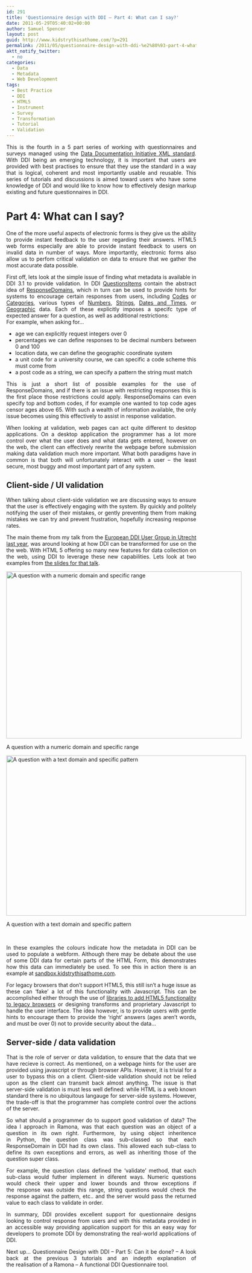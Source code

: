 ```yaml
---
id: 291
title: 'Questionnaire design with DDI – Part 4: What can I say?'
date: 2011-05-29T05:40:02+00:00
author: Samuel Spencer
layout: post
guid: http://www.kidstrythisathome.com/?p=291
permalink: /2011/05/questionnaire-design-with-ddi-%e2%80%93-part-4-what-can-i-say/
aktt_notify_twitter:
  - no
categories:
  - Data
  - Metadata
  - Web Development
tags:
  - Best Practice
  - DDI
  - HTML5
  - Instrument
  - Survey
  - Transformation
  - Tutorial
  - Validation
---
```

<p style="text-align: justify;">
  This is the fourth in a 5 part series of working with questionnaires and surveys managed using the <a title="DDI Alliance Website" href="http://www.ddialliance.org">Data Documentation Initiative XML standard</a>. With DDI being an emerging technology, it is important that users are provided with best practises to ensure that they use the standard in a way that is logical, coherent and most importantly usable and reusable. This series of tutorials and discussions is aimed toward users who have some knowledge of DDI and would like to know how to effectively design markup existing and future questionnaires in DDI.
</p>

<h1 style="text-align: justify;">
  Part 4: What can I say?
</h1>

<p style="text-align: justify;">
  One of the more useful aspects of electronic forms is they give us the ability to provide instant feedback to the user regarding their answers. HTML5 web forms especially are able to provide instant feedback to users on invalid data in number of ways. More importantly, electronic forms also allow us to perfom critical validation on data to ensure that we gather the most accurate data possible.
</p>

<p style="text-align: justify;">
  First off, lets look at the simple issue of finding what metadata is available in DDI 3.1 to provide validation. In DDI <a title="DDI QuestionItem - Field Level Documentation" href="http://www.ddialliance.org/Specification/DDI-Lifecycle/3.1/XMLSchema/FieldLevelDocumentation/datacollection_xsd/elements/QuestionItem.html">QuestionsItems</a> contain the abstract idea of <a title="DDI ResponseDomain - Field Level Documentation " href="http://www.ddialliance.org/Specification/DDI-Lifecycle/3.1/XMLSchema/FieldLevelDocumentation/datacollection_xsd/complexTypes/QuestionItemType.html#r8">ResponseDomains</a>, which in turn can be used to provide hints for systems to encourage certain responses from users, including <a title="DDI CodeDomain - Field Level Documentation " href="http://www.ddialliance.org/Specification/DDI-Lifecycle/3.1/XMLSchema/FieldLevelDocumentation/datacollection_xsd/elements/CodeDomain.html">Codes</a> or <a title="DDI CategoryDomain - Field Level Documentation " href="http://www.ddialliance.org/Specification/DDI-Lifecycle/3.1/XMLSchema/FieldLevelDocumentation/datacollection_xsd/elements/CategoryDomain.html">Categories</a>, various types of <a title="DDI NumericDomain - Field Level Documentation " href="http://www.ddialliance.org/Specification/DDI-Lifecycle/3.1/XMLSchema/FieldLevelDocumentation/datacollection_xsd/elements/NumericDomain.html">Numbers</a>, <a title="DDI TextDomain - Field Level Documentation " href="http://www.ddialliance.org/Specification/DDI-Lifecycle/3.1/XMLSchema/FieldLevelDocumentation/datacollection_xsd/elements/TextDomain.html">Strings</a>, <a title="DDI DateTimeDomain - Field Level Documentation " href="http://www.ddialliance.org/Specification/DDI-Lifecycle/3.1/XMLSchema/FieldLevelDocumentation/datacollection_xsd/elements/DateTimeDomain.html">Dates and Times</a>, or <a title="DDI GeographicDomain - Field Level Documentation " href="http://www.ddialliance.org/Specification/DDI-Lifecycle/3.1/XMLSchema/FieldLevelDocumentation/datacollection_xsd/elements/GeographicDomain.html">Geographic</a> data. Each of these explicitly imposes a specifc type of expected answer for a question, as well as additional restrictions:<br /> For example, when asking for&#8230;
</p>

<ul style="text-align: justify;">
  <li>
    age we can explicitly request integers over 0
  </li>
  <li>
    percentages we can define responses to be decimal numbers between 0 and 100
  </li>
  <li>
    location data, we can define the geographic coordinate system
  </li>
  <li>
    a unit code for a university course, we can specific a code scheme this must come from
  </li>
  <li>
    a post code as a string, we can specify a pattern the string must match
  </li>
</ul>

<p style="text-align: justify;">
  This is just a short list of possible examples for the use of ResponseDomains, and if there is an issue with restricting responses this is the first place those restrictions could apply. ResponseDomains can even specify top and bottom codes, if for example one wanted to top code ages censor ages above 65. With such a wealth of information available, the only issue becomes using this effectively to assist in response validation.
</p>

<p style="text-align: justify;">
  When looking at validation, web pages can act quite different to desktop applications. On a desktop application the programmer has a lot more control over what the user does and what data gets entered, however on the web, the client can effectively rewrite the webpage before submission making data validation much more important. What both paradigms have in common is that both will unfortunately interact with a user &#8211; the least secure, most buggy and most important part of any system.
</p>

<h2 style="text-align: justify;">
  Client-side / UI validation
</h2>

<p style="text-align: justify;">
  When talking about client-side validation we are discussing ways to ensure that the user is effectively engaging with the system. By quickly and politely notifying the user of their mistakes, or gently preventing them from making mistakes we can try and prevent frustration, hopefully increasing response rates.
</p>

<p style="text-align: justify;">
  The main theme from my talk from the <a title="2nd Annual European DDI Users Group Meeting" href="www.iza.org/eddi10">European DDI User Group in Utrecht last year</a>, was around looking at how DDI can be transformed for use on the the web. With HTML 5 offering so many new features for data collection on the web, using DDI to leverage these new capabilities. Lets look at two examples from <a title="Google Docs - Putting DDI in the driver’s seat EDDI December 2010" href="https://docs.google.com/present/edit?id=0AcB3UT7DvOCOZGhiZ3A3Zm5fMjk1Zjh2cWJkY3Y&hl=en_GB&authkey=CLarqeoL">the slides for that talk</a>.
</p>

<div style="width: 634px" class="wp-caption aligncenter">
  <a href="http://imgur.com/nHQx7"><img class=" " title="Hosted by imgur.com" src="http://i.imgur.com/nHQx7.png" alt="A question with a numeric domain and specific range" width="624" height="442" /></a>
  
  <p class="wp-caption-text">
    A question with a numeric domain and specific range
  </p>
</div>

<div style="width: 646px" class="wp-caption aligncenter">
  <a href="http://imgur.com/P40c1"><img class=" " title="Hosted by imgur.com" src="http://i.imgur.com/P40c1.png" alt="A question with a text domain and specific pattern" width="636" height="424" /></a>
  
  <p class="wp-caption-text">
    A question with a text domain and specific pattern
  </p>
</div>

<p style="text-align: justify;">
   
</p>

<p style="text-align: justify;">
  In these examples the colours indicate how the metadata in DDI can be used to populate a webform. Although there may be debate about the use of some DDI data for certain parts of the HTML Form, this demonstrates how this data can immediately be used. To see this in action there is an example at <a title="Sandbox - DDI HTML5 Example" href="http://sandbox.kidstrythisathome.com/dditools/examples/ddi_html5.html">sandbox.kidstrythisathome.com</a>.
</p>

<p style="text-align: justify;">
  For legacy browsers that don&#8217;t support HTML5, this still isn&#8217;t a huge issue as these can &#8216;fake&#8217; a lot of this functionality with Javascript. This can be accomplished either through the use of <a title="HTML5 Cross Browser Polyfills" href="https://github.com/Modernizr/Modernizr/wiki/HTML5-Cross-browser-Polyfills">libraries to add HTML5 functionality to legacy browsers</a> or designing transforms and proprietary Javascript to handle the user interface. The idea however, is to provide users with gentle hints to encourage them to provide the &#8216;right&#8217; answers (ages aren&#8217;t words, and must be over 0) not to provide security about the data&#8230;
</p>

<h2 style="text-align: justify;">
  Server-side / data validation
</h2>

<p style="text-align: justify;">
  That is the role of server or data validation, to ensure that the data that we have recieve is correct. As mentioned, on a webpage hints for the user are provided using javascript or through browser APIs. However, it is trivial for a user to bypass this on a client. Client-side validation should not be relied upon as the client can transmit back almost anything. The issue is that server-side validation is must less well defined: while HTML is a web known standard there is no ubiquitous langauge for server-side systems. However, the trade-off is that the programmer has complete control over the actions of the server.
</p>

<p style="text-align: justify;">
  So what should a programmer do to support good validation of data? The idea I approach in Ramona, was that each question was an object of a question in its own right. Furthermore, by using object inheritence in Python, the question class was sub-classed so that each ResponseDomain in DDI had its own class. This allowed each sub-class to define its own exceptions and errors, as well as inheriting those of the question super class.
</p>

<p style="text-align: justify;">
  For example, the question class defined the &#8216;validate&#8217; method, that each sub-class would futher implement in diferent ways. Numeric questions would check their upper and lower bounds and throw exceptions if the response was outside this range, string questions would check the response against the pattern, etc.. and the server would pass the returned value to each class to validate in order.
</p>

<p style="text-align: justify;">
  In summary, DDI provides excellent support for questionnaire designs looking to control response from users and with this metadata provided in an accessible way providing application support for this an easy way for developers to promote DDI by demonstrating the real-world applications of DDI.
</p>

<p style="text-align: justify;">
  Next up… Questionnaire Design with DDI – Part 5: Can it be done? &#8211; A look back at the previous 3 tutorials and an indepth explanation of the realisation of a Ramona &#8211; A functional DDI Questionnaire tool.
</p>